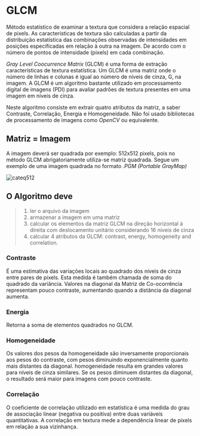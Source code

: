 # GLCM

Método estatístico de examinar a textura que considera a relação espacial de pixels. As características de textura são calculadas a partir da distribuição estatística das combinações observadas de intensidades em posições especificadas em relação à outra na imagem. De acordo com o número de pontos de intensidade (pixels) em cada combinação.  

*Gray Level Coocurrence Matrix* (GLCM) é uma forma de extração características de textura estatística. Um GLCM é uma matriz onde o número de linhas e colunas é igual ao número de níveis de cinza, G, na imagem. A GLCM é um algoritmo bastante utilizado em processamento digital de imagens (PDI) para avaliar padrões de textura presentes em uma imagem em níveis de cinza.  

Neste algoritmo consiste em extrair quatro atributos da matriz, a saber Contraste, Correlação, Energia e Homogeneidade. Não foi usado bibliotecas de processamento de imagens como *OpenCV* ou equivalente.

## Matriz = Imagem
A imagem deverá ser quadrada por exemplo: 512x512 pixels, pois no método GLCM abrigatoriamente utiliza-se matriz quadrada. Segue um exemplo de uma imagem quadrada no formato *.PGM (Portable GrayMap)*  

![cateq512](https://cloud.githubusercontent.com/assets/17646546/26767642/46463c50-4978-11e7-95b2-46178e305337.jpg)

## O Algoritmo deve
> 1) ler o arquivo da imagem 
> 2) armazenar a imagem em uma matriz
> 3) calcular os elementos da matriz GLCM na direção horizontal à direita com deslocamento unitário considerando 16 níveis de cinza
> 4) calcular 4 atributos da GLCM: contrast, energy, homogeneity and correlation.  

### Contraste 
É uma estimativa das variações locais ao quadrado dos níveis de cinza entre pares de pixels. Esta medida é também chamada de soma do quadrado da variância. Valores na diagonal da Matriz de Co-ocorrência representam pouco contraste, aumentando quando a distância da diagonal aumenta.

### Energia
Retorna a soma de elementos quadrados no GLCM.  

### Homogeneidade
Os valores dos pesos da homogeneidade são inversamente proporcionais aos pesos do contraste, com pesos diminuindo exponencialmente quanto mais distantes da diagonal.  homogeneidade resulta em grandes valores para níveis de cinza similares. Se os pesos diminuem distantes da diagonal, o resultado será maior para imagens com pouco contraste.

### Correlação
O coeficiente de correlação utilizado em estatística é uma medida do grau de associação linear (negativa ou positiva) entre duas variáveis quantitativas. A correlação em textura mede a dependência linear de pixels em relação a sua vizinhança.
